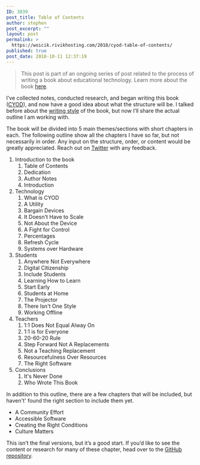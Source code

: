 ```yaml
---
ID: 3839
post_title: Table of Contents
author: stephen
post_excerpt: ""
layout: post
permalink: >
  https://woicik.rivikhosting.com/2018/cyod-table-of-contents/
published: true
post_date: 2018-10-11 12:37:19
---
```

<blockquote>This post is part of an ongoing series of post related to the process of writing a book about educational technology. Learn more about the book <a href="https://swoicik.com/cyod/">here</a>.</blockquote>
I’ve collected notes, conducted research, and began writing this book (<a href="https://swoicik.com/cyod/">CYOD</a>), and now have a good idea about what the structure will be. I talked before about the <a href="https://swoicik.com/2018/writing-style/">writing style</a> of the book, but now I’ll share the actual outline I am working with.

The book will be divided into 5 main themes/sections with short chapters in each. The following outline show all the chapters I have so far, but not necessarily in order. Any input on the structure, order, or content would be greatly appreciated. Reach out on <a href="https://twitter.com/swoicik">Twitter</a> with any feedback.
<ol>
 	<li>Introduction to the book
<ol>
 	<li>Table of Contents</li>
 	<li>Dedication</li>
 	<li>Author Notes</li>
 	<li>Introduction</li>
</ol>
</li>
 	<li>Technology
<ol>
 	<li>What is CYOD</li>
 	<li>A Utility</li>
 	<li>Bargain Devices</li>
 	<li>It Doesn't Have to Scale</li>
 	<li>Not About the Device</li>
 	<li>A Fight for Control</li>
 	<li>Percentages</li>
 	<li>Refresh Cycle</li>
 	<li>Systems over Hardware</li>
</ol>
</li>
 	<li>Students
<ol>
 	<li>Anywhere Not Everywhere</li>
 	<li>Digital Citizenship</li>
 	<li>Include Students</li>
 	<li>Learning How to Learn</li>
 	<li>Start Early</li>
 	<li>Students at Home</li>
 	<li>The Projector</li>
 	<li>There Isn't One Style</li>
 	<li>Working Offline</li>
</ol>
</li>
 	<li>Teachers
<ol>
 	<li>1:1 Does Not Equal Alway On</li>
 	<li>1:1 is for Everyone</li>
 	<li>20-60-20 Rule</li>
 	<li>Step Forward Not A Replacements</li>
 	<li>Not a Teaching Replacement</li>
 	<li>Resourcefulness Over Resources</li>
 	<li>The Right Software</li>
</ol>
</li>
 	<li>Conclusions
<ol>
 	<li>It's Never Done</li>
 	<li>Who Wrote This Book</li>
</ol>
</li>
</ol>
In addition to this outline, there are a few chapters that will be included, but haven't' found the right section to include them yet.
<ul>
 	<li>A Community Effort</li>
 	<li>Accessible Software</li>
 	<li>Creating the Right Conditions</li>
 	<li>Culture Matters</li>
</ul>
This isn’t the final versions, but it’s a good start. If you’d like to see the content or research for many of these chapter, head over to the <a href="https://github.com/swoicik/cyod">GitHub repository</a>.